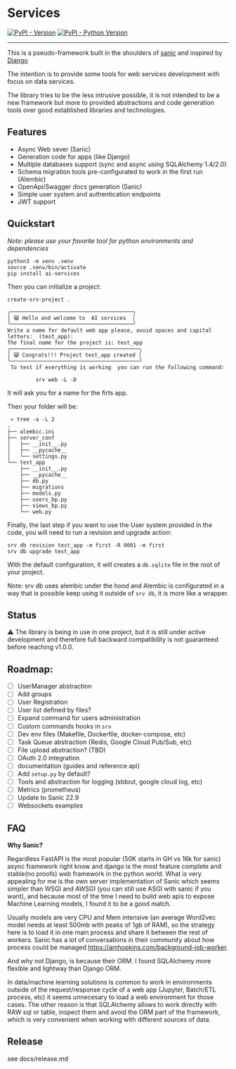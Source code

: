 # Services

[![PyPI - Version](https://img.shields.io/pypi/v/ai-services.svg)](https://pypi.org/project/ai-services)
[![PyPI - Python Version](https://img.shields.io/pypi/pyversions/ai-services.svg)](https://pypi.org/project/ai-services)

----

This is a pseudo-framework built in the shoulders of [sanic](sanic.dev/) and inspired by [Django](https://www.djangoproject.com/)

The intention is to provide some tools for web services development with focus on data services. 

The library tries to be the less intrusive possible, it is not intended to be a new framework but more to provided abstractions and code generation tools over 
good established libraries and technologies. 

## Features

- Async Web sever (Sanic)
- Generation code for apps (like Django)
- Multiple databases support (sync and async using SQLAlchemy 1.4/2.0)
- Schema migration tools pre-configurated to work in the first run (Alembic)
- OpenApi/Swagger docs generation (Sanic)
- Simple user system and authentication endpoints
- JWT support


## Quickstart

*Note: please use your favorite tool for python environments and dependencies*

```
python3 -m venv .venv
source .venv/bin/activate
pip install ai-services
```

Then you can initialize a project:

```
create-srv-project .

╭───────────────────────────────────────╮
│ 😸 Hello and welcome to  AI services  │
╰───────────────────────────────────────╯
Write a name for default web app please, avoid spaces and capital letters:  (test_app):
The final name for the project is: test_app
╭─────────────────────────────────────────╮
│ 😸 Congrats!!! Project test_app created │
╰─────────────────────────────────────────╯
 To test if everything is working  you can run the following command:

         srv web -L -D
```

It will ask you for a name for the firts app. 

Then your folder will be:

```
 » tree -a -L 2
.
├── alembic.ini
├── server_conf
│   ├── __init__.py
│   ├── __pycache__
│   └── settings.py
└── test_app
    ├── __init__.py
    ├── __pycache__
    ├── db.py
    ├── migrations
    ├── models.py
    ├── users_bp.py
    ├── views_bp.py
    └── web.py
```

Finally, the last step if you want to use the User system provided in the code, you will need to run a revision and upgrade action:

```
srv db revision test_app -m first -R 0001 -m first
srv db upgrade test_app
```

With the default configuration, it will creates a `db.sqlite` file in the root of your project.

Note: srv db uses alembic under the hood and Alembic is configurated in a way that is possible keep using it outside of `srv db`, it is more like a wrapper. 

## Status

:warning: The library is being in use in one project, but it is still under active development and therefore full backward compatibility is not guaranteed before reaching v1.0.0.


## Roadmap:

- [ ] UserManager abstraction
- [ ] Add groups 
- [ ] User Registration
- [ ] User list defined by files?
- [ ] Expand command for users administration
- [ ] Custom commands hooks in `srv` 
- [ ] Dev env files {Makefile, Dockerfile, docker-compose, etc}
- [ ] Task Queue abstraction {Redis, Google Cloud Pub/Sub, etc}
- [ ] File upload abstraction? (TBD)
- [ ] OAuth 2.0 integration
- [ ] documentation (guides and reference api)
- [ ] Add `setup.py` by default?
- [ ] Tools and abstraction for logging (stdout, google cloud log, etc)
- [ ] Metrics (prometheus)
- [ ] Update to Sanic 22.9
- [ ] Websockets examples

## FAQ

**Why Sanic?**

Regardless FastAPI is the most popular (50K starts in GH vs 16k for sanic) async framework right know and django is the most feature complete and stable(no proofs) web framework in the python world. What is very appealing for me is the own server implementation of Sanic which seems simpler than WSGI and AWSGI (you can still use ASGI with sanic if you want), and because most of the time I need to build web apis to expose Machine Learning models, I found it to be a good match. 

Usually models are very CPU and Mem intensive (an average Word2vec model needs at least 500mb with peaks of 1gb of RAM), so the strategy here is to load it in one main process and share it between the rest of workers. Sanic has a lot of conversations in their community about how process could be managed https://amhopkins.com/background-job-worker. 

And why not Django, is because their ORM. I found SQLAlchemy more flexible and lightway than Django ORM. 

In data/machine learning solutions is common to work in environments outside of the request/response cycle of a web app (Jupyter, Batch/ETL process, etc) it seems unnecesary to load a web environment for those cases. The other reason is that SQLAlchemy allows to work directly with RAW sql or table, inspect them and avoid the ORM part of the framework, which is very convenient when working with different sources of data. 


## Release

see docs/release.md


